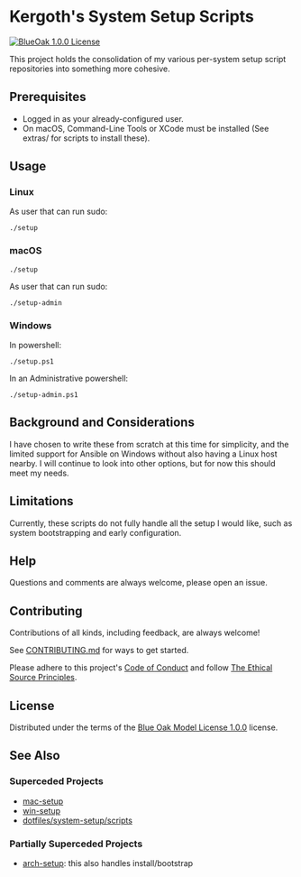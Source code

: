 # Kergoth's System Setup Scripts

[![BlueOak 1.0.0 License](https://img.shields.io/badge/License-BlueOak%201.0.0-2D6B79.svg)](https://spdx.org/licenses/BlueOak-1.0.0.html)

This project holds the consolidation of my various per-system setup script repositories into something more cohesive.

## Prerequisites

- Logged in as your already-configured user.
- On macOS, Command-Line Tools or XCode must be installed (See extras/ for scripts to install these).

## Usage

### Linux

As user that can run sudo:

```console
./setup
```

### macOS

```console
./setup
```

As user that can run sudo:

```console
./setup-admin
```

### Windows

In powershell:

```console
./setup.ps1
```

In an Administrative powershell:

```console
./setup-admin.ps1
```

## Background and Considerations

I have chosen to write these from scratch at this time for simplicity, and the limited support for Ansible on Windows without also having a Linux host nearby. I will continue to look into other options, but for now this should meet my needs.

## Limitations

Currently, these scripts do not fully handle all the setup I would like, such as system bootstrapping and early configuration.

## Help

Questions and comments are always welcome, please open an issue.

## Contributing

Contributions of all kinds, including feedback, are always welcome!

See [CONTRIBUTING.md](CONTRIBUTING.md) for ways to get started.

Please adhere to this project's [Code of Conduct](CODE_OF_CONDUCT.md) and follow [The Ethical Source Principles](https://ethicalsource.dev/principles/).

## License

Distributed under the terms of the [Blue Oak Model License 1.0.0](LICENSE.md) license.

## See Also

### Superceded Projects

- [mac-setup](https://github.com/kergoth/mac-setup)
- [win-setup](https://github.com/kergoth/win-setup)
- [dotfiles/system-setup/scripts](https://github.com/kergoth/dotfiles/tree/master/system-setup/scripts)

### Partially Superceded Projects

- [arch-setup](https://github.com/kergoth/arch-setup): this also handles install/bootstrap
